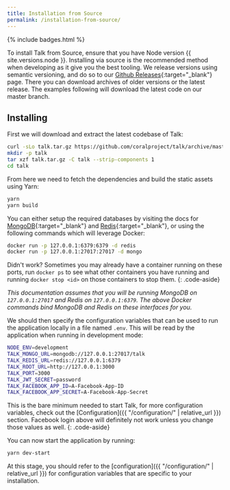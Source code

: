 ```yaml
---
title: Installation from Source
permalink: /installation-from-source/
---
```


{% include badges.html %}

To install Talk from Source, ensure that you have Node version
{{ site.versions.node }}. Installing via source is the recommended method when
developing as it give you the best tooling. We release versions using semantic
versioning, and do so to our
[Github Releases](https://github.com/coralproject/talk/releases){:target="_blank"}
page. There you can download archives of older versions or the latest release.
The examples following will download the latest code on our master branch.

## Installing

First we will download and extract the latest codebase of Talk:

```bash
curl -sLo talk.tar.gz https://github.com/coralproject/talk/archive/master.tar.gz
mkdir -p talk
tar xzf talk.tar.gz -C talk --strip-components 1
cd talk
```

From here we need to fetch the dependencies and build the static assets using
Yarn:

```bash
yarn
yarn build
```

You can either setup the required databases by visiting the docs for [MongoDB](https://docs.mongodb.com/manual/installation/){:target="_blank"} and
[Redis](https://redis.io/topics/quickstart){:target="_blank"}, or using the following commands which will leverage Docker:

```bash
docker run -p 127.0.0.1:6379:6379 -d redis
docker run -p 127.0.0.1:27017:27017 -d mongo
```

Didn't work? Sometimes you may already have a container running on these ports,
run `docker ps` to see what other containers you have running and running
`docker stop <id>` on those containers to stop them.
{: .code-aside}

_This documentation assumes that you will be running MongoDB on
`127.0.0.1:27017` and Redis on `127.0.0.1:6379`. The above Docker commands bind
MongoDB and Redis on these interfaces for you._

We should then specify the configuration variables that can be used to run the
application locally in a file named `.env`. This will be read by the application
when running in development mode:

```bash
NODE_ENV=development
TALK_MONGO_URL=mongodb://127.0.0.1:27017/talk
TALK_REDIS_URL=redis://127.0.0.1:6379
TALK_ROOT_URL=http://127.0.0.1:3000
TALK_PORT=3000
TALK_JWT_SECRET=password
TALK_FACEBOOK_APP_ID=A-Facebook-App-ID
TALK_FACEBOOK_APP_SECRET=A-Facebook-App-Secret
```

This is the bare minimum needed to start Talk, for more configuration
variables, check out the [Configuration]({{ "/configuration/" | relative_url }})
section. Facebook login above will definitely not work unless you change those
values as well.
{: .code-aside}

You can now start the application by running:

```bash
yarn dev-start
```

At this stage, you should refer to the [configuration]({{ "/configuration/" | relative_url }}) for
configuration variables that are specific to your installation.